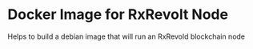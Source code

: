 # Docker Image for RxRevolt Node

Helps to build a debian image that will run an RxRevold blockchain node